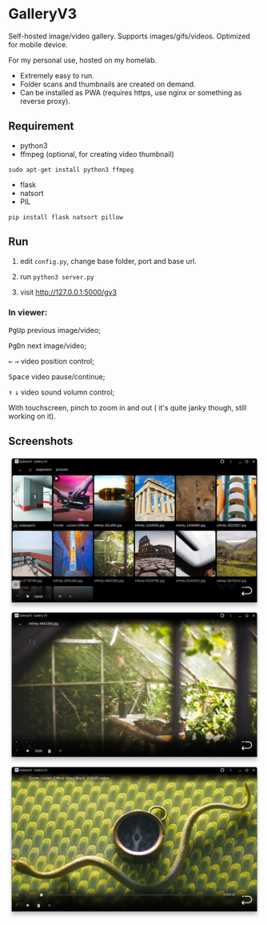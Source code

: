 # GalleryV3
Self-hosted image/video gallery.
Supports images/gifs/videos. Optimized for mobile device.


For my personal use, hosted on my homelab.

* Extremely easy to run.
* Folder scans and thumbnails are created on demand.
* Can be installed as PWA (requires https, use nginx or something as reverse proxy).

## Requirement
* python3
* ffmpeg (optional, for creating video thumbnail)

```
sudo apt-get install python3 ffmpeg
```

* flask
* natsort
* PIL

```
pip install flask natsort pillow
```

## Run
1. edit `config.py`, 
change base folder, port and base url.

2. run `python3 server.py`
3. visit http://127.0.0.1:5000/gv3

### In viewer:

<kbd>PgUp</kbd> previous image/video;

<kbd>PgDn</kbd> next image/video;

<kbd>←</kbd> <kbd>→</kbd> video position control;

<kbd>Space</kbd> video pause/continue;

<kbd>↑</kbd> <kbd>↓</kbd> video sound volumn control;

With touchscreen, pinch to zoom in and out ( it's quite janky though, still working on it).

## Screenshots
![alt thumbnail](res/1.png)
![alt thumbnail](res/2.png)
![alt thumbnail](res/3.png)

